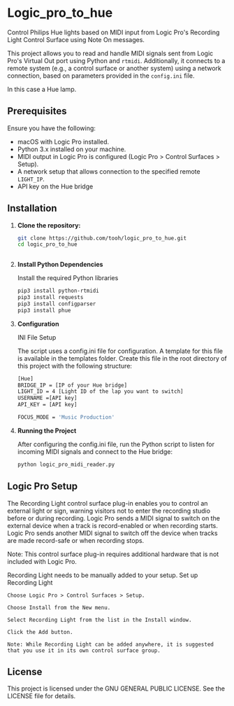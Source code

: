 # Logic_pro_to_hue

Control Philips Hue lights based on MIDI input from Logic Pro's Recording Light Control Surface using Note On messages.


This project allows you to read and handle MIDI signals sent from Logic Pro's Virtual Out port using Python and `rtmidi`. Additionally, it connects to a remote system (e.g., a control surface or another system) using a network connection, based on parameters provided in the `config.ini` file.

In this case a Hue lamp.

## Prerequisites

Ensure you have the following:
- macOS with Logic Pro installed.
- Python 3.x installed on your machine.
- MIDI output in Logic Pro is configured (Logic Pro > Control Surfaces > Setup).
- A network setup that allows connection to the specified remote `LIGHT_IP`.
- API key on the Hue bridge

## Installation

1. **Clone the repository:**

   ```bash
   git clone https://github.com/tooh/logic_pro_to_hue.git
   cd logic_pro_to_hue
 
2. **Install Python Dependencies**

   Install the required Python libraries

   ```bash
   pip3 install python-rtmidi
   pip3 install requests
   pip3 install configparser
   pip3 install phue


3. **Configuration**

   INI File Setup

   The script uses a config.ini file for configuration. A template for this file is available in the templates folder. 
   Create this file in the root directory of this project with the following structure:

   ```bash
   [Hue]
   BRIDGE_IP = [IP of your Hue bridge]
   LIGHT_ID = 4 [Light ID of the lap you want to switch]
   USERNAME =[API key]      
   API_KEY = [API key]

   FOCUS_MODE = 'Music Production'


4. **Running the Project**

   After configuring the config.ini file, run the Python script to listen for incoming MIDI signals and connect to the Hue bridge:

   ```bash
   python logic_pro_midi_reader.py


## Logic Pro Setup


The Recording Light control surface plug-in enables you to control an external light or sign, warning visitors not to enter the recording studio before or during recording. Logic Pro sends a MIDI signal to switch on the external device when a track is record-enabled or when recording starts. Logic Pro sends another MIDI signal to switch off the device when tracks are made record-safe or when recording stops.

Note: This control surface plug-in requires additional hardware that is not included with Logic Pro.

Recording Light needs to be manually added to your setup.
Set up Recording Light

    Choose Logic Pro > Control Surfaces > Setup.

    Choose Install from the New menu.

    Select Recording Light from the list in the Install window.

    Click the Add button.

    Note: While Recording Light can be added anywhere, it is suggested that you use it in its own control surface group.




## License

This project is licensed under the GNU GENERAL PUBLIC LICENSE. See the LICENSE file for details.
